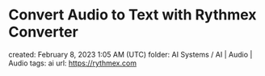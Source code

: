 # Convert Audio to Text with Rythmex Converter

created: February 8, 2023 1:05 AM (UTC)
folder: AI Systems / AI | Audio | Audio
tags: ai
url: https://rythmex.com